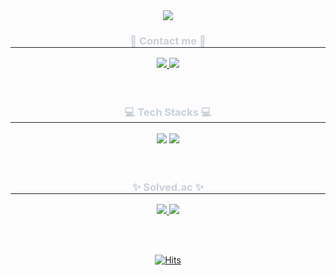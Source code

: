 <div align= "center">
    <img src="https://capsule-render.vercel.app/api?type=waving&color=0:fdbff8,100:ffd894&height=200&text=Hello!%20I'm%20Sugyeong🦦&animation=twinkling&fontColor=ffffff&fontSize=40" />
</div>
<div align= "center">
<h3 style="border-bottom: 1px solid #21262d; color: #c9d1d9;"> 💫 Contact me 💫 </h3>
<div align= "center"> <a href=https://www.instagram.com/_sg__12/followers/> <img src="https://img.shields.io/badge/Instagram-E4405F?style=for-the-badge&logo=Instagram&logoColor=white&link=https://www.instagram.com/_sg__12/followers/"> </a>
        <a href=https://velog.io/@minisudal/posts> <img src="https://img.shields.io/badge/Velog-20C997?style=for-the-badge&logo=Velog&logoColor=white&link=https://velog.io/@minisudal/posts"> </a>
        </div>
<div align= "center">  </div> 
</div> <br><br>
<div align= "center">
<h3 style="border-bottom: 1px solid #21262d; color: #c9d1d9;"> 💻 Tech Stacks 💻 </h3> 
<div style="margin: 0 auto; text-align: center;" align= "center"> <img src="https://img.shields.io/badge/Java-007396?style=for-the-badge&logo=Java&logoColor=white">
        <img src="https://img.shields.io/badge/Spring Boot-6DB33F?style=for-the-badge&logo=Spring Boot&logoColor=white">
        </div>
</div> <br><br>
<div align= "center">
<h3 style="border-bottom: 1px solid #21262d; color: #c9d1d9;"> ✨ Solved.ac ✨ </h3> 
<div align= "center">
<p align="center">
    <a href="https://solved.ac/sukunz1228">
        <img src="http://mazassumnida.wtf/api/v2/generate_badge?boj=sukunz1228">
    </a>
    <img src="http://mazandi.herokuapp.com/api?handle=sukunz1228&theme=warm"/>
</p><br><br>

[![Hits](https://hits.seeyoufarm.com/api/count/incr/badge.svg?url=https%3A%2F%2Fgithub.com%2Fminisudal%2Fhit-counter&count_bg=%23FFE2E2&title_bg=%23FFBFBF&icon=aerlingus.svg&icon_color=%236FE368&title=hits&edge_flat=false)](https://hits.seeyoufarm.com)
    

<!--
**minisudal/minisudal** is a ✨ _special_ ✨ repository because its `README.md` (this file) appears on your GitHub profile.

Here are some ideas to get you started:

- 🔭 I’m currently working on ...
- 🌱 I’m currently learning ...
- 👯 I’m looking to collaborate on ...
- 🤔 I’m looking for help with ...
- 💬 Ask me about ...
- 📫 How to reach me: ...
- 😄 Pronouns: ...
- ⚡ Fun fact: ...
-->
